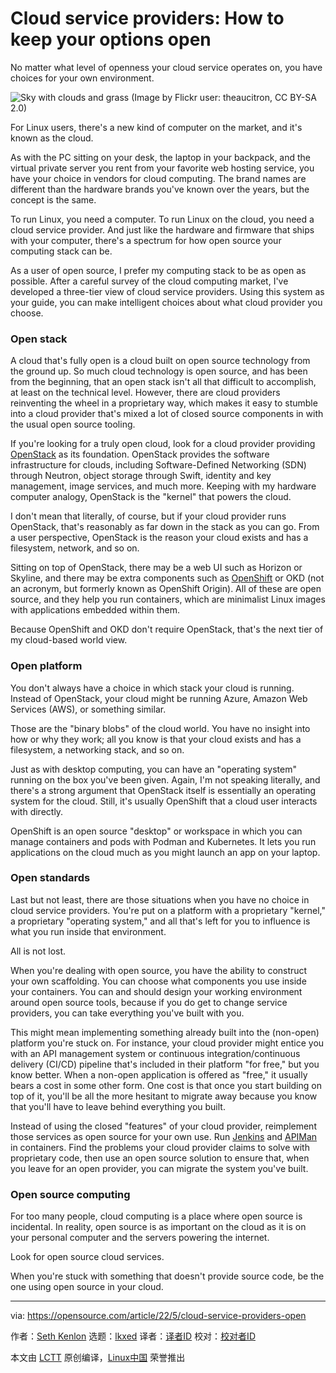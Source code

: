 [#]: subject: "Cloud service providers: How to keep your options open"
[#]: via: "https://opensource.com/article/22/5/cloud-service-providers-open"
[#]: author: "Seth Kenlon https://opensource.com/users/seth"
[#]: collector: "lkxed"
[#]: translator: " "
[#]: reviewer: " "
[#]: publisher: " "
[#]: url: " "

Cloud service providers: How to keep your options open
======
No matter what level of openness your cloud service operates on, you have choices for your own environment.

![Sky with clouds and grass][1]
(Image by Flickr user: theaucitron, CC BY-SA 2.0)

For Linux users, there's a new kind of computer on the market, and it's known as the cloud.

As with the PC sitting on your desk, the laptop in your backpack, and the virtual private server you rent from your favorite web hosting service, you have your choice in vendors for cloud computing. The brand names are different than the hardware brands you've known over the years, but the concept is the same.

To run Linux, you need a computer. To run Linux on the cloud, you need a cloud service provider. And just like the hardware and firmware that ships with your computer, there's a spectrum for how open source your computing stack can be.

As a user of open source, I prefer my computing stack to be as open as possible. After a careful survey of the cloud computing market, I've developed a three-tier view of cloud service providers. Using this system as your guide, you can make intelligent choices about what cloud provider you choose.

### Open stack

A cloud that's fully open is a cloud built on open source technology from the ground up. So much cloud technology is open source, and has been from the beginning, that an open stack isn't all that difficult to accomplish, at least on the technical level. However, there are cloud providers reinventing the wheel in a proprietary way, which makes it easy to stumble into a cloud provider that's mixed a lot of closed source components in with the usual open source tooling.

If you're looking for a truly open cloud, look for a cloud provider providing [OpenStack][2] as its foundation. OpenStack provides the software infrastructure for clouds, including Software-Defined Networking (SDN) through Neutron, object storage through Swift, identity and key management, image services, and much more. Keeping with my hardware computer analogy, OpenStack is the "kernel" that powers the cloud.

I don't mean that literally, of course, but if your cloud provider runs OpenStack, that's reasonably as far down in the stack as you can go. From a user perspective, OpenStack is the reason your cloud exists and has a filesystem, network, and so on.

Sitting on top of OpenStack, there may be a web UI such as Horizon or Skyline, and there may be extra components such as [OpenShift][3] or OKD (not an acronym, but formerly known as OpenShift Origin). All of these are open source, and they help you run containers, which are minimalist Linux images with applications embedded within them.

Because OpenShift and OKD don't require OpenStack, that's the next tier of my cloud-based world view.

### Open platform

You don't always have a choice in which stack your cloud is running. Instead of OpenStack, your cloud might be running Azure, Amazon Web Services (AWS), or something similar.

Those are the "binary blobs" of the cloud world. You have no insight into how or why they work; all you know is that your cloud exists and has a filesystem, a networking stack, and so on.

Just as with desktop computing, you can have an "operating system" running on the box you've been given. Again, I'm not speaking literally, and there's a strong argument that OpenStack itself is essentially an operating system for the cloud. Still, it's usually OpenShift that a cloud user interacts with directly.

OpenShift is an open source "desktop" or workspace in which you can manage containers and pods with Podman and Kubernetes. It lets you run applications on the cloud much as you might launch an app on your laptop.

### Open standards

Last but not least, there are those situations when you have no choice in cloud service providers. You're put on a platform with a proprietary "kernel," a proprietary "operating system," and all that's left for you to influence is what you run inside that environment.

All is not lost.

When you're dealing with open source, you have the ability to construct your own scaffolding. You can choose what components you use inside your containers. You can and should design your working environment around open source tools, because if you do get to change service providers, you can take everything you've built with you.

This might mean implementing something already built into the (non-open) platform you're stuck on. For instance, your cloud provider might entice you with an API management system or continuous integration/continuous delivery (CI/CD) pipeline that's included in their platform "for free," but you know better. When a non-open application is offered as "free," it usually bears a cost in some other form. One cost is that once you start building on top of it, you'll be all the more hesitant to migrate away because you know that you'll have to leave behind everything you built.

Instead of using the closed "features" of your cloud provider, reimplement those services as open source for your own use. Run [Jenkins][4] and [APIMan][5] in containers. Find the problems your cloud provider claims to solve with proprietary code, then use an open source solution to ensure that, when you leave for an open provider, you can migrate the system you've built.

### Open source computing

For too many people, cloud computing is a place where open source is incidental. In reality, open source is as important on the cloud as it is on your personal computer and the servers powering the internet.

Look for open source cloud services.

When you're stuck with something that doesn't provide source code, be the one using open source in your cloud.

--------------------------------------------------------------------------------

via: https://opensource.com/article/22/5/cloud-service-providers-open

作者：[Seth Kenlon][a]
选题：[lkxed][b]
译者：[译者ID](https://github.com/译者ID)
校对：[校对者ID](https://github.com/校对者ID)

本文由 [LCTT](https://github.com/LCTT/TranslateProject) 原创编译，[Linux中国](https://linux.cn/) 荣誉推出

[a]: https://opensource.com/users/seth
[b]: https://github.com/lkxed
[1]: https://opensource.com/sites/default/files/lead-images/bus-cloud.png
[2]: https://opensource.com/resources/what-is-openstack
[3]: https://cloud.redhat.com/?intcmp=7013a000002qLH8AAM
[4]: https://opensource.com/article/19/9/intro-building-cicd-pipelines-jenkins
[5]: https://www.apiman.io/latest/

